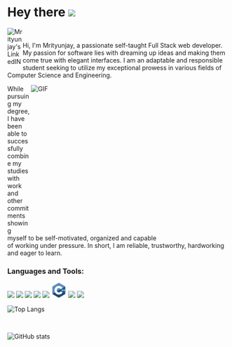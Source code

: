 # Hey there <img src="https://media.giphy.com/media/hvRJCLFzcasrR4ia7z/giphy.gif" width="22px">
<a href="https://www.linkedin.com/in/mrityunjaynpandey/">
  <img align="left" alt="Mrityunjay's LinkedIN" width="35" src="https://user-images.githubusercontent.com/63851158/214014425-6161b57b-39a6-4711-859f-f90f7d439842.png" />
</a>

<br />

Hi, I'm Mrityunjay, a passionate self-taught Full Stack web developer. My passion for software lies with dreaming up ideas and making them come true with elegant interfaces. I am an adaptable and responsible student seeking to utilize my exceptional prowess in various fields of Computer Science and Engineering.

<img align="right" alt="GIF" src="https://media.giphy.com/media/mrXQbQaV1H6fQT2XHc/giphy.gif" width="450" height="330" />

While pursuing my degree, I have been able to successfully combine my studies with work and other commitments <br /> showing myself to be self-motivated, organized and capable <br /> of working under pressure. In short, I am reliable, trustworthy, hardworking and eager to learn.

### Languages and Tools:
<div style="display: inline">
<img height="35" src="https://w7.pngwing.com/pngs/544/61/png-transparent-aws-amazon-web-services-brands-and-logos-icon.png">
<img height="35" src="https://w7.pngwing.com/pngs/47/318/png-transparent-graphql-playground-macos-bigsur-icon.png">
<img height="35" src="https://w7.pngwing.com/pngs/616/528/png-transparent-angularjs-typescript-javascript-vue-js-others-blue-angle-text.png">
<img height="35" src="https://w7.pngwing.com/pngs/63/19/png-transparent-mongodb-database-nosql-postgresql-mongo-text-logo-business.png">
<img height="35" src="https://user-images.githubusercontent.com/63851158/214012975-c44b0ed8-9d98-459c-a9e7-0a3ca8fc96f2.png">
<img height="35" src="https://raw.githubusercontent.com/github/explore/80688e429a7d4ef2fca1e82350fe8e3517d3494d/topics/cpp/cpp.png">
<img height="35" src="https://icons8.com/icon/SDVmtZ6VBGXt/express-js">
<img height="35" src="https://user-images.githubusercontent.com/63851158/214013144-fa775192-0004-49cd-bb30-31e0947e557f.png">
 </div>
<br>

![Top Langs](https://github-readme-stats.vercel.app/api/top-langs/?username=MrityunjayNPandey&layout=compact&theme=gotham)

<br>

![GitHub stats](https://github-readme-stats.vercel.app/api?username=MrityunjayNPandey&show_icons=true&theme=gotham)
